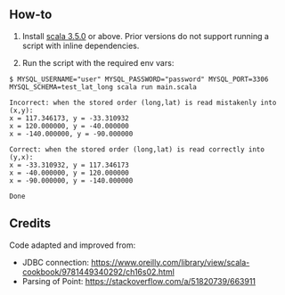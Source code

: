 ## How-to

1. Install [scala 3.5.0](https://docs.scala-lang.org/getting-started/index.html) or above. Prior versions do not support running a script with inline dependencies.

2. Run the script with the required env vars:

```
$ MYSQL_USERNAME="user" MYSQL_PASSWORD="password" MYSQL_PORT=3306 MYSQL_SCHEMA=test_lat_long scala run main.scala

Incorrect: when the stored order (long,lat) is read mistakenly into (x,y):
x = 117.346173, y = -33.310932
x = 120.000000, y = -40.000000
x = -140.000000, y = -90.000000

Correct: when the stored order (long,lat) is read correctly into (y,x):
x = -33.310932, y = 117.346173
x = -40.000000, y = 120.000000
x = -90.000000, y = -140.000000

Done
```

## Credits

Code adapted and improved from:

- JDBC connection: https://www.oreilly.com/library/view/scala-cookbook/9781449340292/ch16s02.html
- Parsing of Point: https://stackoverflow.com/a/51820739/663911
